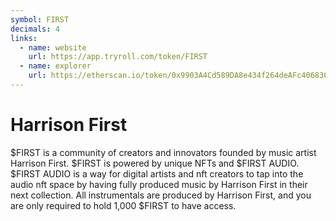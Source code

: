 ```yaml
---
symbol: FIRST
decimals: 4
links:
  - name: website
    url: https://app.tryroll.com/token/FIRST
  - name: explorer
    url: https://etherscan.io/token/0x9903A4Cd589DA8e434f264deAFc406836418578E
---
```


# Harrison First

$FIRST is a community of creators and innovators founded by music artist Harrison First. $FIRST is powered by unique NFTs and $FIRST AUDIO. $FIRST AUDIO is a way for digital artists and nft creators to tap into the audio nft space by having fully produced music by Harrison First in their next collection. All instrumentals are produced by Harrison First, and you are only required to hold 1,000 $FIRST to have access.

